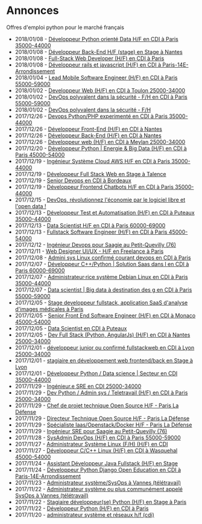 # Annonces

Offres d'emploi python pour le marché français

* 2018/01/08 - [Développeur Python orienté Data H/F en CDI à Paris 35000-44000](http://www.pyjobs.fr/jobs/details/6021/developpeur-python-oriente-data-h-f-en-cdi-a-paris-35000-44000 "Développeur Python orienté Data H/F en CDI à Paris 35000-44000")
* 2018/01/08 - [Développeur Back-End H/F (stage) en Stage à Nantes](http://www.pyjobs.fr/jobs/details/6020/developpeur-back-end-h-f-stage-en-stage-a-nantes "Développeur Back-End H/F (stage) en Stage à Nantes")
* 2018/01/08 - [Full-Stack Web Developer (H/F) en CDI à Paris](http://www.pyjobs.fr/jobs/details/6019/full-stack-web-developer-h-f-en-cdi-a-paris "Full-Stack Web Developer (H/F) en CDI à Paris")
* 2018/01/08 - [Développeur rails et javascript (H/F) en CDI à Paris-14E-Arrondissement](http://www.pyjobs.fr/jobs/details/6017/developpeur-rails-et-javascript-h-f-en-cdi-a-paris-14e-arrondissement "Développeur rails et javascript (H/F) en CDI à Paris-14E-Arrondissement")
* 2018/01/04 - [Lead Mobile Software Engineer (H/F) en CDI à Paris 55000-59000](http://www.pyjobs.fr/jobs/details/6016/lead-mobile-software-engineer-h-f-en-cdi-a-paris-55000-59000 "Lead Mobile Software Engineer (H/F) en CDI à Paris 55000-59000")
* 2018/01/02 - [Developpeur Web (H/F) en CDI à Toulon 25000-34000](http://www.pyjobs.fr/jobs/details/6014/developpeur-web-h-f-en-cdi-a-toulon-25000-34000 "Developpeur Web (H/F) en CDI à Toulon 25000-34000")
* 2018/01/02 - [DevOps polyvalent dans la sécurité - F/H en CDI à Paris 55000-59000](http://www.pyjobs.fr/jobs/details/6015/devops-polyvalent-dans-la-securite-f-h-en-cdi-a-paris-55000-59000 "DevOps polyvalent dans la sécurité - F/H en CDI à Paris 55000-59000")
* 2018/01/02 - [DevOps polyvalent dans la sécurité - F/H](http://www.pyjobs.fr/jobs/details/6013/devops-polyvalent-dans-la-securite-f-h "DevOps polyvalent dans la sécurité - F/H")
* 2017/12/26 - [Devops  Python/PHP experimenté en CDI à Paris 35000-44000](http://www.pyjobs.fr/jobs/details/6012/devops-python-php-experimente-en-cdi-a-paris-35000-44000 "Devops  Python/PHP experimenté en CDI à Paris 35000-44000")
* 2017/12/26 - [Développeur Front-End (H/F) en CDI à Nantes](http://www.pyjobs.fr/jobs/details/6010/developpeur-front-end-h-f-en-cdi-a-nantes "Développeur Front-End (H/F) en CDI à Nantes")
* 2017/12/26 - [Développeur Back-End (H/F) en CDI à Nantes](http://www.pyjobs.fr/jobs/details/6011/developpeur-back-end-h-f-en-cdi-a-nantes "Développeur Back-End (H/F) en CDI à Nantes")
* 2017/12/26 - [Développeur web (H/F) en CDI à Meylan 25000-34000](http://www.pyjobs.fr/jobs/details/6009/developpeur-web-h-f-en-cdi-a-meylan-25000-34000 "Développeur web (H/F) en CDI à Meylan 25000-34000")
* 2017/12/20 - [Développeur Python | Energie & Big Data (H/F) en CDI à Paris 45000-54000](http://www.pyjobs.fr/jobs/details/6008/developpeur-python-energie-big-data-h-f-en-cdi-a-paris-45000-54000 "Développeur Python | Energie & Big Data (H/F) en CDI à Paris 45000-54000")
* 2017/12/19 - [Ingénieur Système Cloud AWS H/F en CDI à Paris 35000-44000](http://www.pyjobs.fr/jobs/details/6007/ingenieur-systeme-cloud-aws-h-f-en-cdi-a-paris-35000-44000 "Ingénieur Système Cloud AWS H/F en CDI à Paris 35000-44000")
* 2017/12/19 - [Développeur Full Stack Web en Stage à Talence](http://www.pyjobs.fr/jobs/details/6004/developpeur-full-stack-web-en-stage-a-talence "Développeur Full Stack Web en Stage à Talence")
* 2017/12/19 - [Senior Devops en CDI à Bordeaux](http://www.pyjobs.fr/jobs/details/6006/senior-devops-en-cdi-a-bordeaux "Senior Devops en CDI à Bordeaux")
* 2017/12/19 - [Développeur Frontend Chatbots H/F en CDI à Paris 35000-44000](http://www.pyjobs.fr/jobs/details/6005/developpeur-frontend-chatbots-h-f-en-cdi-a-paris-35000-44000 "Développeur Frontend Chatbots H/F en CDI à Paris 35000-44000")
* 2017/12/15 - [DevOps, révolutionnez l'économie par le logiciel libre et l'open data !](http://www.pyjobs.fr/jobs/details/6003/devops-revolutionnez-leconomie-par-le-logiciel-libre-et-lopen-data "DevOps, révolutionnez l'économie par le logiciel libre et l'open data !")
* 2017/12/13 - [Développeur Test et Automatisation (H/F) en CDI à Puteaux 35000-44000](http://www.pyjobs.fr/jobs/details/6002/developpeur-test-et-automatisation-h-f-en-cdi-a-puteaux-35000-44000 "Développeur Test et Automatisation (H/F) en CDI à Puteaux 35000-44000")
* 2017/12/13 - [Data Scientist H/F en CDI à Paris 60000-69000](http://www.pyjobs.fr/jobs/details/6000/data-scientist-h-f-en-cdi-a-paris-60000-69000 "Data Scientist H/F en CDI à Paris 60000-69000")
* 2017/12/13 - [Fullstack Software Engineer (H/F) en CDI à Paris 45000-54000](http://www.pyjobs.fr/jobs/details/6001/fullstack-software-engineer-h-f-en-cdi-a-paris-45000-54000 "Fullstack Software Engineer (H/F) en CDI à Paris 45000-54000")
* 2017/12/12 - [Ingénieur Devops pour Saagie au Petit-Quevilly (76)](http://www.pyjobs.fr/jobs/details/5999/ingenieur-devops-pour-saagie-au-petit-quevilly-76 "Ingénieur Devops pour Saagie au Petit-Quevilly (76)")
* 2017/12/11 - [Web Designer UI/UX - H/F en Freelance à Paris](http://www.pyjobs.fr/jobs/details/5998/web-designer-ui-ux-h-f-en-freelance-a-paris "Web Designer UI/UX - H/F en Freelance à Paris")
* 2017/12/08 - [Admini sys Linux confirmé courant devops en CDI à Paris](http://www.pyjobs.fr/jobs/details/5997/admini-sys-linux-confirme-courant-devops-en-cdi-a-paris "Admini sys Linux confirmé courant devops en CDI à Paris")
* 2017/12/07 - [Développeur C++/Python | Solution Saas dans l en CDI à Paris 60000-69000](http://www.pyjobs.fr/jobs/details/5996/developpeur-c-python-solution-saas-dans-l-en-cdi-a-paris-60000-69000 "Développeur C++/Python | Solution Saas dans l en CDI à Paris 60000-69000")
* 2017/12/07 - [Administrateur·rice système Debian Linux en CDI à Paris 35000-44000](http://www.pyjobs.fr/jobs/details/5994/administrateur-rice-systeme-debian-linux-en-cdi-a-paris-35000-44000 "Administrateur·rice système Debian Linux en CDI à Paris 35000-44000")
* 2017/12/07 - [Data scientist | Big data à destination des g en CDI à Paris 55000-59000](http://www.pyjobs.fr/jobs/details/5995/data-scientist-big-data-a-destination-des-g-en-cdi-a-paris-55000-59000 "Data scientist | Big data à destination des g en CDI à Paris 55000-59000")
* 2017/12/05 - [Stage developpeur fullstack, application SaaS d'analyse d'images médicales à Paris](http://www.pyjobs.fr/jobs/details/5991/stage-developpeur-fullstack-application-saas-danalyse-dimages-medicales-a-paris "Stage developpeur fullstack, application SaaS d'analyse d'images médicales à Paris")
* 2017/12/05 - [Senior Front End Software Engineer (H/F) en CDI à Monaco 45000-54000](http://www.pyjobs.fr/jobs/details/5992/senior-front-end-software-engineer-h-f-en-cdi-a-monaco-45000-54000 "Senior Front End Software Engineer (H/F) en CDI à Monaco 45000-54000")
* 2017/12/05 - [Data Scientist en CDI à Puteaux](http://www.pyjobs.fr/jobs/details/5993/data-scientist-en-cdi-a-puteaux "Data Scientist en CDI à Puteaux")
* 2017/12/05 - [Dev Full Stack  (Python, AngularJs) (H/F) en CDI à Nantes 25000-34000](http://www.pyjobs.fr/jobs/details/5990/dev-full-stack-python-angularjs-h-f-en-cdi-a-nantes-25000-34000 "Dev Full Stack  (Python, AngularJs) (H/F) en CDI à Nantes 25000-34000")
* 2017/12/01 - [développeur junior ou confirmé fullstackweb en CDI à Lyon 25000-34000](http://www.pyjobs.fr/jobs/details/5987/developpeur-junior-ou-confirme-fullstackweb-en-cdi-a-lyon-25000-34000 "développeur junior ou confirmé fullstackweb en CDI à Lyon 25000-34000")
* 2017/12/01 - [stagiaire en développement web frontend/back en Stage à Lyon](http://www.pyjobs.fr/jobs/details/5989/stagiaire-en-developpement-web-frontend-back-en-stage-a-lyon "stagiaire en développement web frontend/back en Stage à Lyon")
* 2017/12/01 - [Développeur Python / Data science  | Secteur en CDI 35000-44000](http://www.pyjobs.fr/jobs/details/5988/developpeur-python-data-science-secteur-en-cdi-35000-44000 "Développeur Python / Data science  | Secteur en CDI 35000-44000")
* 2017/11/29 - [Ingénieur.e SRE en CDI 25000-34000](http://www.pyjobs.fr/jobs/details/5986/ingenieur-e-sre-en-cdi-25000-34000 "Ingénieur.e SRE en CDI 25000-34000")
* 2017/11/29 - [Dev Python / Admin sys / Teletravail (H/F) en CDI à Paris 25000-34000](http://www.pyjobs.fr/jobs/details/5985/dev-python-admin-sys-teletravail-h-f-en-cdi-a-paris-25000-34000 "Dev Python / Admin sys / Teletravail (H/F) en CDI à Paris 25000-34000")
* 2017/11/29 - [Chef de projet technique Open Source H/F - Paris La Défense](http://www.pyjobs.fr/jobs/details/5984/chef-de-projet-technique-open-source-h-f-paris-la-defense "Chef de projet technique Open Source H/F - Paris La Défense")
* 2017/11/29 - [Directeur Technique Open Source H/F - Paris La Défense](http://www.pyjobs.fr/jobs/details/5983/directeur-technique-open-source-h-f-paris-la-defense "Directeur Technique Open Source H/F - Paris La Défense")
* 2017/11/29 - [Spécialiste Iaas/Openstack/Docker H/F - Paris La Défense](http://www.pyjobs.fr/jobs/details/5982/specialiste-iaas-openstack-docker-h-f-paris-la-defense "Spécialiste Iaas/Openstack/Docker H/F - Paris La Défense")
* 2017/11/29 - [Ingénieur SRE pour Saagie au Petit-Quevilly (76)](http://www.pyjobs.fr/jobs/details/5981/ingenieur-sre-pour-saagie-au-petit-quevilly-76 "Ingénieur SRE pour Saagie au Petit-Quevilly (76)")
* 2017/11/28 - [SysAdmin DevOps (H/F) en CDI à Paris 55000-59000](http://www.pyjobs.fr/jobs/details/5980/sysadmin-devops-h-f-en-cdi-a-paris-55000-59000 "SysAdmin DevOps (H/F) en CDI à Paris 55000-59000")
* 2017/11/27 - [Administrateur Système Linux (F/H) (H/F) en CDI](http://www.pyjobs.fr/jobs/details/5978/administrateur-systeme-linux-f-h-h-f-en-cdi "Administrateur Système Linux (F/H) (H/F) en CDI")
* 2017/11/27 - [Développeur C/C++ Linux (H/F) en CDI à Wasquehal 45000-54000](http://www.pyjobs.fr/jobs/details/5979/developpeur-c-c-linux-h-f-en-cdi-a-wasquehal-45000-54000 "Développeur C/C++ Linux (H/F) en CDI à Wasquehal 45000-54000")
* 2017/11/24 - [Assistant Développeur Java Fullstack (H/F) en Stage](http://www.pyjobs.fr/jobs/details/5976/assistant-developpeur-java-fullstack-h-f-en-stage "Assistant Développeur Java Fullstack (H/F) en Stage")
* 2017/11/24 - [Développeur Python Django Open Education en CDI à Paris-14E-Arrondissement](http://www.pyjobs.fr/jobs/details/5977/developpeur-python-django-open-education-en-cdi-a-paris-14e-arrondissement "Développeur Python Django Open Education en CDI à Paris-14E-Arrondissement")
* 2017/11/23 - [Administrateur système/SysOps à Vannes (télétravail)](http://www.pyjobs.fr/jobs/details/5975/administrateur-systeme-sysops-a-vannes-teletravail "Administrateur système/SysOps à Vannes (télétravail)")
* 2017/11/22 - [Administrateur système ou plus communément appelé SysOps à Vannes (télétravail)](http://www.pyjobs.fr/jobs/details/5972/administrateur-systeme-ou-plus-communement-appele-sysops-a-vannes-teletravail "Administrateur système ou plus communément appelé SysOps à Vannes (télétravail)")
* 2017/11/22 - [Stagiaire développeur(se) Python (H/F) en Stage à Paris](http://www.pyjobs.fr/jobs/details/5973/stagiaire-developpeur-se-python-h-f-en-stage-a-paris "Stagiaire développeur(se) Python (H/F) en Stage à Paris")
* 2017/11/22 - [Développeur Python (H/F) en CDI à Paris](http://www.pyjobs.fr/jobs/details/5974/developpeur-python-h-f-en-cdi-a-paris "Développeur Python (H/F) en CDI à Paris")
* 2017/11/20 - [administrateur système et réseaux h/f (cdi)](http://www.pyjobs.fr/jobs/details/5971/administrateur-systeme-et-reseaux-h-f-cdi "administrateur système et réseaux h/f (cdi)")

